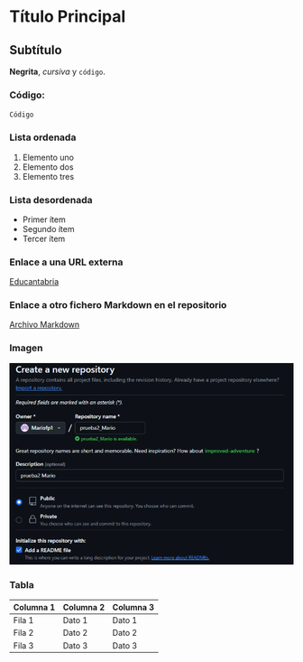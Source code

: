 # Título Principal

## Subtítulo

**Negrita**, _cursiva_ y `código`.

### Código:

```
Código
```

###  Lista ordenada
1. Elemento uno
2. Elemento dos
3. Elemento tres

### Lista desordenada
- Primer ítem
- Segundo ítem
- Tercer ítem

### Enlace a una URL externa
[Educantabria](https://www.educantabria.es/)

### Enlace a otro fichero Markdown en el repositorio
[Archivo Markdown](/Ejercicio%201/Ejercicio%201.md)

### Imagen
![Imagen](img/11.png)

### Tabla

| Columna 1 | Columna 2 | Columna 3 |
| --------- | --------- | --------- |
| Fila 1    | Dato 1    | Dato 1    |
| Fila 2    | Dato 2    | Dato 2    |
| Fila 3    | Dato 3    | Dato 3    |
